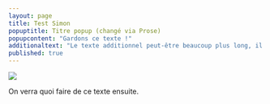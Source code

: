 ```yaml
---
layout: page
title: Test Simon
popuptitle: Titre popup (changé via Prose)
popupcontent: "Gardons ce texte !"
additionaltext: "Le texte additionnel peut-être beaucoup plus long, il n'y a pas de restriction."
published: true
---
```


![](/assets/images/butine%20maquette.jpeg)

On verra quoi faire de ce texte ensuite.